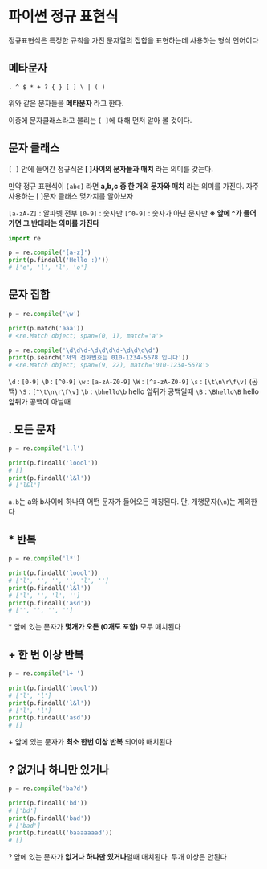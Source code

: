 # 파이썬 정규 표현식
정규표현식은 특정한 규칙을 가진 문자열의 집합을 표현하는데 사용하는 형식 언어이다

## 메타문자
```
. ^ $ * + ? { } [ ] \ | ( )
```
위와 같은 문자들을 **메타문자** 라고 한다.

이중에 문자클래스라고 불리는 `[ ]`에 대해 먼저 알아 볼 것이다.
## 문자 클래스
`[ ]` 안에 들어간 정규식은 **[ ]사이의 문자들과 매치** 라는 의미를 갖는다.

만약 정규 표현식이 `[abc]` 라면 **a,b,c 중 한 개의 문자와 매치** 라는 의미를 가진다. 자주 사용하는 [ ]문자 클래스 몇가지를 알아보자

`[a-zA-Z]` : 알파벳 전부
`[0-9]` : 숫자만
`[^0-9]` : 숫자가 아닌 문자만
**※ 앞에 `^`가 들어가면 그 반대라는 의미를 가진다** 

```python
import re

p = re.compile('[a-z]')
print(p.findall('Hello :)'))
# ['e', 'l', 'l', 'o']
```

## 문자 집합

```python
p = re.compile('\w')

print(p.match('aaa'))
# <re.Match object; span=(0, 1), match='a'>

p = re.compile('\d\d\d-\d\d\d\d-\d\d\d\d')
print(p.search('저의 전화번호는 010-1234-5678 입니다'))
# <re.Match object; span=(9, 22), match='010-1234-5678'>
```
`\d` : `[0-9]` 
`\D` : `[^0-9]`
`\w` : `[a-zA-Z0-9]`
`\W` : `[^a-zA-Z0-9]`
`\s` : `[\t\n\r\f\v]` (공백)
`\S` : `[^\t\n\r\f\v]`
`\b` : `\bhello\b` hello 앞뒤가 공백일때
`\B` : `\Bhello\B` hello 앞뒤가 공백이 아닐때

## . 모든 문자
```python
p = re.compile('l.l')

print(p.findall('loool'))
# []
print(p.findall('l&l'))
# ['l&l']
```
`a.b`는 a와 b사이에 하나의 어떤 문자가 들어오든 매칭된다. 단, 개행문자(`\n`)는 제외한다

## * 반복
```python
p = re.compile('l*')

print(p.findall('loool'))
# ['l', '', '', '', 'l', '']
print(p.findall('l&l'))
# ['l', '', 'l', '']
print(p.findall('asd'))
# ['', '', '', '']
```
\* 앞에 있는 문자가 **몇개가 오든 (0개도 포함)** 모두 매치된다

## + 한 번 이상 반복
```python
p = re.compile('l+ ')

print(p.findall('loool'))
# ['l', 'l']
print(p.findall('l&l'))
# ['l', 'l']
print(p.findall('asd'))
# []
```
\+ 앞에 있는 문자가 **최소 한번 이상 반복** 되어야 매치된다

## ? 없거나 하나만 있거나
```python
p = re.compile('ba?d')

print(p.findall('bd'))
# ['bd']
print(p.findall('bad'))
# ['bad']
print(p.findall('baaaaaaad'))
# []
```
\? 앞에 있는 문자가 **없거나 하나만 있거나**일때 매치된다. 두개 이상은 안된다
